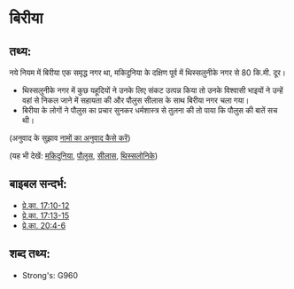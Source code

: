 # बिरीया #

## तथ्य: ##

नये नियम में बिरीया एक समृद्ध नगर था, मकिदुनिया के दक्षिण पूर्व में थिस्सलुनीके नगर से 80 कि.मी. दूर।

* थिस्सलुनीके नगर में कुछ यहूदियों ने उनके लिए संकट उत्पन्न किया तो उनके विश्वासी भाइयों ने उन्हें वहां से निकल जाने में सहायता की और पौलुस सीलास के साथ बिरीया नगर चला गया।
* बिरीया के लोगों ने पौलुस का प्रचार सुनकर धर्मशास्त्र से तुलना की तो पाया कि पौलुस की बातें सच थी।

(अनुवाद के सुझाव [नामों का अनुवाद कैसे करें](rc://hi/ta/man/translate/translate-names))

(यह भी देखें: [मकिदुनिया](../names/macedonia.md), [पौलुस](../names/paul.md), [सीलास](../names/silas.md), [थिस्सलोनिके](../names/thessalonica.md))

## बाइबल सन्दर्भ: ##

* [प्रे.का. 17:10-12](rc://hi/tn/help/act/17/10)
* [प्रे.का. 17:13-15](rc://hi/tn/help/act/17/13)
* [प्रे.का. 20:4-6](rc://hi/tn/help/act/20/04)

## शब्द तथ्य: ##

* Strong's: G960
